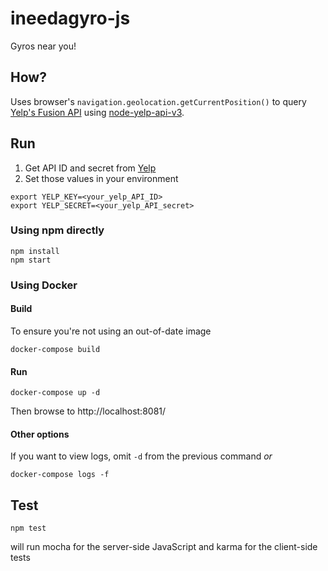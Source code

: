 # ineedagyro-js
Gyros near you!

## How?
Uses browser's `navigation.geolocation.getCurrentPosition()` to query [Yelp's Fusion API](https://www.yelp.com/developers/documentation/v3/business_search) using [node-yelp-api-v3](https://github.com/joshuaslate/node-yelp-api).

## Run
1. Get API ID and secret from [Yelp](https://www.yelp.com/developers/v3/manage_app)
1. Set those values in your environment
```
export YELP_KEY=<your_yelp_API_ID>
export YELP_SECRET=<your_yelp_API_secret>
```

### Using npm directly
```
npm install
npm start
```

### Using Docker
#### Build
To ensure you're not using an out-of-date image
```
docker-compose build
```

#### Run
```
docker-compose up -d
```
Then browse to http://localhost:8081/

#### Other options
If you want to view logs, omit `-d` from the previous command _or_
```
docker-compose logs -f
```

## Test
```
npm test
```
will run mocha for the server-side JavaScript and karma for the client-side tests
